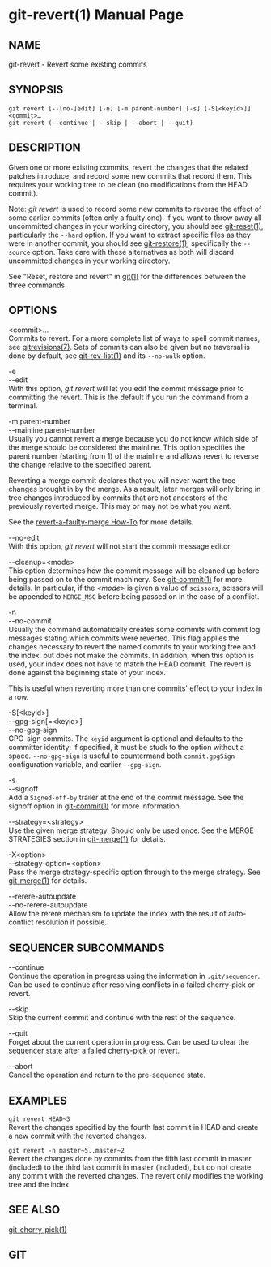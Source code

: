 git-revert(1) Manual Page
=========================

NAME
----

git-revert - Revert some existing commits

SYNOPSIS
--------

    git revert [--[no-]edit] [-n] [-m parent-number] [-s] [-S[<keyid>]] <commit>…​
    git revert (--continue | --skip | --abort | --quit)

DESCRIPTION
-----------

Given one or more existing commits, revert the changes that the related patches introduce, and record some new commits that record them. This requires your working tree to be clean (no modifications from the HEAD commit).

Note: *git revert* is used to record some new commits to reverse the effect of some earlier commits (often only a faulty one). If you want to throw away all uncommitted changes in your working directory, you should see [git-reset(1)](git-reset.html), particularly the `--hard` option. If you want to extract specific files as they were in another commit, you should see [git-restore(1)](git-restore.html), specifically the `--source` option. Take care with these alternatives as both will discard uncommitted changes in your working directory.

See "Reset, restore and revert" in [git(1)](git.html) for the differences between the three commands.

OPTIONS
-------

&lt;commit&gt;…​  
Commits to revert. For a more complete list of ways to spell commit names, see [gitrevisions(7)](gitrevisions.html). Sets of commits can also be given but no traversal is done by default, see [git-rev-list(1)](git-rev-list.html) and its `--no-walk` option.

-e  
--edit  
With this option, *git revert* will let you edit the commit message prior to committing the revert. This is the default if you run the command from a terminal.

-m parent-number  
--mainline parent-number  
Usually you cannot revert a merge because you do not know which side of the merge should be considered the mainline. This option specifies the parent number (starting from 1) of the mainline and allows revert to reverse the change relative to the specified parent.

Reverting a merge commit declares that you will never want the tree changes brought in by the merge. As a result, later merges will only bring in tree changes introduced by commits that are not ancestors of the previously reverted merge. This may or may not be what you want.

See the [revert-a-faulty-merge How-To](howto/revert-a-faulty-merge.html) for more details.

--no-edit  
With this option, *git revert* will not start the commit message editor.

--cleanup=&lt;mode&gt;  
This option determines how the commit message will be cleaned up before being passed on to the commit machinery. See [git-commit(1)](git-commit.html) for more details. In particular, if the *&lt;mode&gt;* is given a value of `scissors`, scissors will be appended to `MERGE_MSG` before being passed on in the case of a conflict.

-n  
--no-commit  
Usually the command automatically creates some commits with commit log messages stating which commits were reverted. This flag applies the changes necessary to revert the named commits to your working tree and the index, but does not make the commits. In addition, when this option is used, your index does not have to match the HEAD commit. The revert is done against the beginning state of your index.

This is useful when reverting more than one commits' effect to your index in a row.

-S\[&lt;keyid&gt;\]  
--gpg-sign\[=&lt;keyid&gt;\]  
--no-gpg-sign  
GPG-sign commits. The `keyid` argument is optional and defaults to the committer identity; if specified, it must be stuck to the option without a space. `--no-gpg-sign` is useful to countermand both `commit.gpgSign` configuration variable, and earlier `--gpg-sign`.

-s  
--signoff  
Add a `Signed-off-by` trailer at the end of the commit message. See the signoff option in [git-commit(1)](git-commit.html) for more information.

--strategy=&lt;strategy&gt;  
Use the given merge strategy. Should only be used once. See the MERGE STRATEGIES section in [git-merge(1)](git-merge.html) for details.

-X&lt;option&gt;  
--strategy-option=&lt;option&gt;  
Pass the merge strategy-specific option through to the merge strategy. See [git-merge(1)](git-merge.html) for details.

--rerere-autoupdate  
--no-rerere-autoupdate  
Allow the rerere mechanism to update the index with the result of auto-conflict resolution if possible.

SEQUENCER SUBCOMMANDS
---------------------

--continue  
Continue the operation in progress using the information in `.git/sequencer`. Can be used to continue after resolving conflicts in a failed cherry-pick or revert.

--skip  
Skip the current commit and continue with the rest of the sequence.

--quit  
Forget about the current operation in progress. Can be used to clear the sequencer state after a failed cherry-pick or revert.

--abort  
Cancel the operation and return to the pre-sequence state.

EXAMPLES
--------

`git revert HEAD~3`  
Revert the changes specified by the fourth last commit in HEAD and create a new commit with the reverted changes.

 `git revert -n master~5..master~2`   
Revert the changes done by commits from the fifth last commit in master (included) to the third last commit in master (included), but do not create any commit with the reverted changes. The revert only modifies the working tree and the index.

SEE ALSO
--------

[git-cherry-pick(1)](git-cherry-pick.html)

GIT
---
